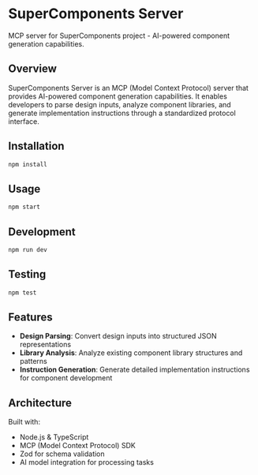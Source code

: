 # SuperComponents Server

MCP server for SuperComponents project - AI-powered component generation capabilities.

## Overview

SuperComponents Server is an MCP (Model Context Protocol) server that provides AI-powered component generation capabilities. It enables developers to parse design inputs, analyze component libraries, and generate implementation instructions through a standardized protocol interface.

## Installation

```bash
npm install
```

## Usage

```bash
npm start
```

## Development

```bash
npm run dev
```

## Testing

```bash
npm test
```

## Features

- **Design Parsing**: Convert design inputs into structured JSON representations
- **Library Analysis**: Analyze existing component library structures and patterns
- **Instruction Generation**: Generate detailed implementation instructions for component development

## Architecture

Built with:
- Node.js & TypeScript
- MCP (Model Context Protocol) SDK
- Zod for schema validation
- AI model integration for processing tasks 
